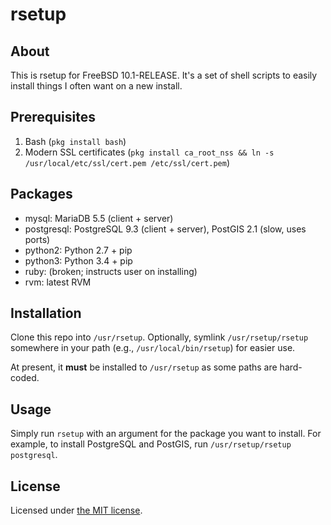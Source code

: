 # rsetup

## About

This is rsetup for FreeBSD 10.1-RELEASE. It's a set of shell scripts to easily
install things I often want on a new install.

## Prerequisites

1. Bash (`pkg install bash`)
2. Modern SSL certificates (`pkg install ca_root_nss && ln -s /usr/local/etc/ssl/cert.pem /etc/ssl/cert.pem`)

## Packages

+ mysql: MariaDB 5.5 (client + server)
+ postgresql: PostgreSQL 9.3 (client + server), PostGIS 2.1 (slow, uses ports)
+ python2: Python 2.7 + pip
+ python3: Python 3.4 + pip
+ ruby: (broken; instructs user on installing)
+ rvm: latest RVM

## Installation

Clone this repo into `/usr/rsetup`. Optionally, symlink `/usr/rsetup/rsetup`
somewhere in your path (e.g., `/usr/local/bin/rsetup`) for easier use.

At present, it **must** be installed to `/usr/rsetup` as some paths are
hard-coded.

## Usage

Simply run `rsetup` with an argument for the package you want to install. For
example, to install PostgreSQL and PostGIS, run `/usr/rsetup/rsetup postgresql`.

## License

Licensed under [the MIT license](https://github.com/rnelson/rsetup/blob/master/LICENSE).